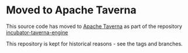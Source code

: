 # Moved to Apache Taverna

This source code has moved to [Apache Taverna](http://taverna.incubator.apache.org/) 
as part of the repository [incubator-taverna-engine](https://github.com/apache/incubator-taverna-engine)

This repository is kept for historical reasons - see the tags and branches.
